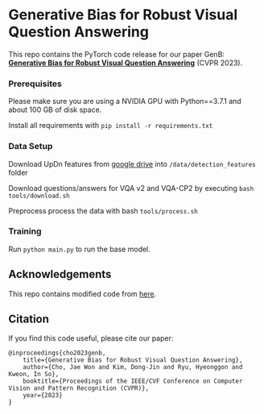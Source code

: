 # Generative Bias for Robust Visual Question Answering

This repo contains the PyTorch code release for our paper GenB: [**Generative Bias for Robust Visual Question Answering**](https://arxiv.org/abs/2208.00690) (CVPR 2023).

### Prerequisites

Please make sure you are using a NVIDIA GPU with Python==3.7.1 and about 100 GB of disk space.

Install all requirements with ``pip install -r requirements.txt``


### Data Setup

Download UpDn features from [google drive](https://drive.google.com/drive/folders/1IXTsTudZtYLqmKzsXxIZbXfCnys_Izxr) into ``/data/detection_features`` folder

Download questions/answers for VQA v2 and VQA-CP2 by executing ``bash tools/download.sh``

Preprocess process the data with bash ``tools/process.sh``

### Training

Run ``python main.py`` to run the base model.




## Acknowledgements
This repo contains modified code from [here](https://github.com/GeraldHan/GGE).


## Citation
If you find this code useful, please cite our paper:
```
@inproceedings{cho2023genb,
	title={Generative Bias for Robust Visual Question Answering},
	author={Cho, Jae Won and Kim, Dong-Jin and Ryu, Hyeonggon and Kweon, In So},
	booktitle={Proceedings of the IEEE/CVF Conference on Computer Vision and Pattern Recognition (CVPR)},
	year={2023}
}
```

